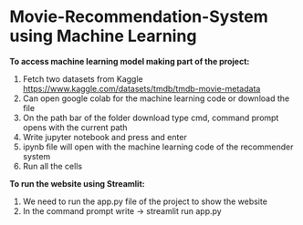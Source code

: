 # Movie-Recommendation-System using Machine Learning

**To access machine learning model making part of the project:**
1. Fetch two datasets from Kaggle https://www.kaggle.com/datasets/tmdb/tmdb-movie-metadata
2. Can open google colab for the machine learning code or download the file
3. On the path bar of the folder download type cmd, command prompt opens with the current path
4. Write jupyter notebook and press and enter
5. ipynb file will open with the machine learning code of the recommender system
6. Run all the cells

**To run the website using Streamlit:**
1. We need to run the app.py file of the project to show the website
2. In the command prompt write -> streamlit run app.py
